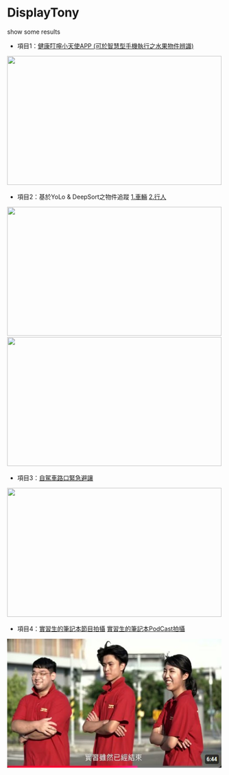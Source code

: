 # DisplayTony
show some results
- 項目1：[健康叮嚀小天使APP (可於智慧型手機執行之水果物件辨識)](https://youtu.be/GvsNPLzUvQg)
<img src="./phone.gif" width="500" height="300">

- 項目2：基於YoLo & DeepSort之物件追蹤 [1.車輛](https://youtu.be/l5ahsCPko4s) [2.行人](https://youtu.be/y1Zv07FIMk0)
<img src="./ob2_1c.gif" width="500" height="300">
<img src="./ob3_1cc.gif" width="500" height="300">

- 項目3：[自駕車路口緊急避讓](https://youtu.be/AaqckTvClVg)
<img src="./v1c.gif" width="500" height="300">

- 項目4：[實習生的筆記本節目拍攝](https://youtu.be/FsgdbukNgEY?si=3-YY52wmtj8qfmUd&t=132) [實習生的筆記本PodCast拍攝](https://www.youtube.com/watch?v=8VfCMFU1eds&list=PLIUx-rz1y4R6h9U5_A8Of8rcHomr8WE_1&index=7)
<img src="./tvshow.jpg" width="500" height="300">

